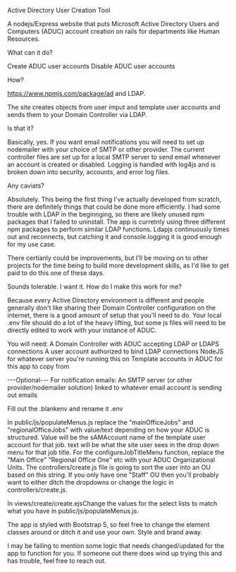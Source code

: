 Active Directory User Creation Tool

A nodejs/Express website that puts Microsoft Active Directory Users and Computers (ADUC) account creation on rails for departments like Human Resources. 

What can it do? 

Create ADUC user accounts
Disable ADUC user accounts 

How? 

https://www.npmjs.com/package/ad and LDAP. 

The site creates objects from user imput and template user accounts and sends them to your Domain Controller via LDAP. 

Is that it? 

Basically, yes.
If you want email notifications you will need to set up nodemailer with your choice of SMTP or other provider. The current controller files are set up for a local SMTP server to send email whenever an account is created or disabled. Logging is handled with log4js and is broken down into security, accounts, and error log files.  

Any caviats? 

Absolutely. This being the first thing I've actually developed from scratch, there are definitely things that could be done more efficiently. I had some trouble with LDAP in the beginnging, so there are likely unused npm packages that I failed to uninstall. The app is curretnly using three different npm packages to perform similar LDAP functions. Ldapjs continuously times out and reconnects, but catching it and console.logging it is good enough for my use case. 

There certianly could be improvements, but I'll be moving on to other projects for the time being to build more development skills, as I'd like to get paid to do this one of these days. 

Sounds tolerable. I want it. How do I make this work for me? 

Because every Active Directory environment is different and people generally don't like sharing their Domain Controller configuration on the internet, there is a good amount of setup that you'll need to do. Your local .env file should do a lot of the heavy lifting, but some js files will need to be directly edited to work with your instance of ADUC. 

You will need: 
A Domain Controller with ADUC accepting LDAP or LDAPS connections
A user account authorized to bind LDAP connections
NodeJS for whatever server you're running this on
Template accounts in ADUC for this app to copy from

---Optional---
For notification emails:
An SMTP server (or other provider/nodemailer solution) linked to whatever email account is sending out emails

Fill out the .blankenv and rename it .env

In public/js/populateMenus.js replace the "mainOfficeJobs" and "regionalOfficeJobs" with value/text depending on how your ADUC is structured. 
Value will be the sAMAccount name of the template user account for that job.
text will be what the site user sees in the drop down menu for that job title. 
For the configureJobTitleMenu function, replace the "Main Office" "Regional Office One" etc with your ADUC Organizational Units. The controllers/create.js file is going to sort the user into an OU based on this string. If you only have one "Staff" OU then you'll probably want to either ditch the dropdowns or change the logic in controllers/create.js.

In views/create/create.ejsChange the values for the select lists to match what you have in public/js/populateMenus.js.

The app is styled with Bootstrap 5, so feel free to change the element classes around or ditch it and use your own. Style and brand away. 

I may be failing to mention some logic that needs changed/updated for the app to function for you. If someone out there does wind up trying this and has trouble, feel free to reach out. 